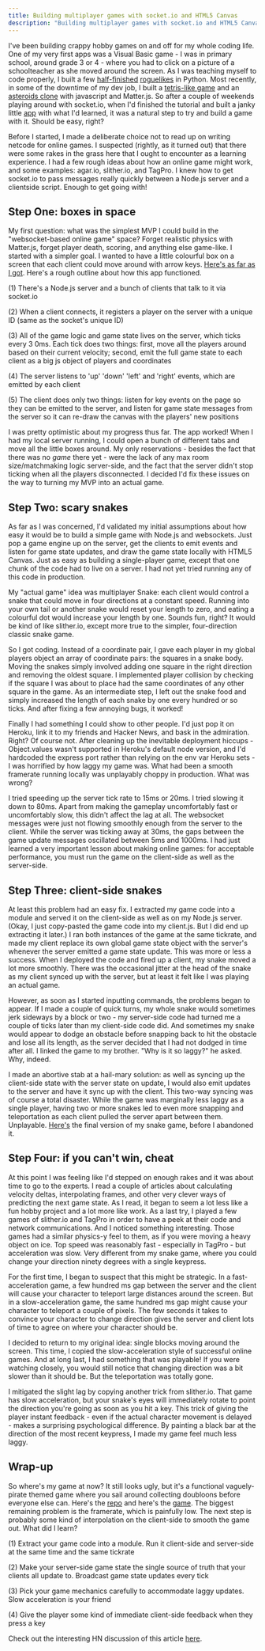 ```yaml
---
title: Building multiplayer games with socket.io and HTML5 Canvas
description: "Building multiplayer games with socket.io and HTML5 Canvas"
---
```


I've been building crappy hobby games on and off for my whole coding life. One of my very first apps was a Visual Basic game - I was in primary school, around grade 3 or 4 - where you had to click on a picture of a schoolteacher as she moved around the screen. As I was teaching myself to code properly, I built a few [half-finished](https://github.com/sgoedecke/hulk) [roguelikes](https://github.com/sgoedecke/questcod) in Python. Most recently, in some of the downtime of my dev job, I built a [tetris-like game](https://github.com/seangoedecke/zd-tetris) and an [asteroids clone](https://github.com/seangoedecke/zd-asteroids) with javascript and Matter.js. So after a couple of weekends playing around with socket.io, when I'd finished the tutorial and built a janky little [app](https://github.com/sgoedecke/ai-box) with what I'd learned, it was a natural step to try and build a game with it. Should be easy, right?

Before I started, I made a deliberate choice not to read up on writing netcode for online games. I suspected (rightly, as it turned out) that there were some rakes in the grass here that I ought to encounter as a learning experience. I had a few rough ideas about how an online game might work, and some examples: agar.io, slither.io, and TagPro. I knew how to get socket.io to pass messages really quickly between a Node.js server and a clientside script. Enough to get going with!

## Step One: boxes in space

My first question: what was the simplest MVP I could build in the "websocket-based online game" space? Forget realistic physics with Matter.js, forget player death, scoring, and anything else game-like. I started with a simpler goal. I wanted to have a little colourful box on a screen that each client could move around with arrow keys. [Here's as far as I got](https://github.com/sgoedecke/socket-io-game/commit/13bba58167df25d547fd057b1a1c39cdbbb903f0). Here's a rough outline about how this app functioned.

(1) There's a Node.js server and a bunch of clients that talk to it via socket.io

(2) When a client connects, it registers a player on the server with a unique ID (same as the socket's unique ID)

(3) All of the game logic and game state lives on the server, which ticks every 3
0ms. Each tick does two things: first, move all the players around based on their current velocity; second, emit the full game state to each client as a big js object of players and coordinates

(4) The server listens to 'up' 'down' 'left' and 'right' events, which are emitted by each client

(5) The client does only two things: listen for key events on the page so they can be emitted to the server, and
listen for game state messages from the server so it can re-draw the canvas with the players' new positions

I was pretty optimistic about my progress thus far. The app worked! When I had my local server running, I could open a bunch of different tabs and move all the little boxes around. My only reservations - besides the fact that there was no _game_ there yet - were the lack of any max room size/matchmaking logic server-side, and the fact that the server didn't stop ticking when all the players disconnected. I decided I'd fix these issues on the way to turning my MVP into an actual game.

## Step Two: scary snakes

As far as I was concerned, I'd validated my initial assumptions about how easy it would be to build a simple game with Node.js and websockets. Just pop a game engine up on the server, get the clients to emit events and listen for game state updates, and draw the game state locally with HTML5 Canvas. Just as easy as building a single-player game, except that one chunk of the code had to live on a server. I had not yet tried running any of this code in production.

My "actual game" idea was multiplayer Snake: each client would control a snake that could move in four directions at a constant speed. Running into your own tail or another snake would reset your length to zero, and eating a colourful dot would increase your length by one. Sounds fun, right? It would be kind of like slither.io, except more true to the simpler, four-direction classic snake game.

So I got coding. Instead of a coordinate pair, I gave each player in my global players object an array of coordinate pairs: the squares in a snake body. Moving the snakes simply involved adding one square in the right direction and removing the oldest square. I implemented player collision by checking if the square I was about to place had the same coordinates of any other square in the game. As an intermediate step, I left out the snake food and simply increased the length of each snake by one every hundred or so ticks. And after fixing a few annoying bugs, it worked!

Finally I had something I could show to other people. I'd just pop it on Heroku, link it to my friends and Hacker News, and bask in the admiration. Right? Of course not. After cleaning up the inevitable deployment hiccups - Object.values wasn't supported in Heroku's default node version, and I'd hardcoded the express port rather than relying on the env var Heroku sets - I was horrified by how laggy my game was. What had been a smooth framerate running locally was unplayably choppy in production. What was wrong?

I tried speeding up the server tick rate to 15ms or 20ms. I tried slowing it down to 80ms. Apart from making the gameplay uncomfortably fast or uncomfortably slow, this didn't affect the lag at all. The websocket messages were just not flowing smoothly enough from the server to the client. While the server was ticking away at 30ms, the gaps between the game update messages oscillated between 5ms and 1000ms. I had just learned a very important lesson about making online games: for acceptable performance, you must run the game on the client-side as well as the server-side.

## Step Three: client-side snakes

At least this problem had an easy fix. I extracted my game code into a module and served it on the client-side as well as on my Node.js server. (Okay, I just copy-pasted the game code into my client.js. But I did end up extracting it later.) I ran both instances of the game at the same tickrate, and made my client replace its own global game state object with the server's whenever the server emitted a game state update. This was more or less a success. When I deployed the code and fired up a client, my snake moved a lot more smoothly. There was the occasional jitter at the head of the snake as my client synced up with the server, but at least it felt like I was playing an actual game.

However, as soon as I started inputting commands, the problems began to appear. If I made a couple of quick turns, my whole snake would sometimes jerk sideways by a block or two - my server-side code had turned me a couple of ticks later than my client-side code did. And sometimes my snake would appear to dodge an obstacle before snapping back to hit the obstacle and lose all its length, as the server decided that I had not dodged in time after all. I linked the game to my brother. "Why is it so laggy?" he asked. Why, indeed.

I made an abortive stab at a hail-mary solution: as well as syncing up the client-side state with the server state on update, I would also emit updates to the server and have it sync up with the client. This two-way syncing was of course a total disaster. While the game was marginally less laggy as a single player, having two or more snakes led to even more snapping and teleportation as each client pulled the server apart between them. Unplayable. [Here's](https://github.com/sgoedecke/socket-io-game/tree/laggy-snake-game) the final version of my snake game, before I abandoned it.

## Step Four: if you can't win, cheat

At this point I was feeling like I'd stepped on enough rakes and it was about time to go to the experts. I read a couple of articles about calculating velocity deltas, interpolating frames, and other very clever ways of predicting the next game state. As I read, it began to seem a lot less like a fun hobby project and a lot more like work. As a last try, I played a few games of slither.io and TagPro in order to have a peek at their code and network communications. And I noticed something interesting. Those games had a similar physics-y feel to them, as if you were moving a heavy object on ice. Top speed was reasonably fast - especially in TagPro - but acceleration was slow. Very different from my snake game, where you could change your direction ninety degrees with a single keypress.

For the first time, I began to suspect that this might be strategic. In a fast-acceleration game, a few hundred ms gap between the server and the client will cause your character to teleport large distances around the screen. But in a slow-acceleration game, the same hundred ms gap might cause your character to teleport a couple of pixels. The few seconds it takes to convince your character to change direction gives the server and client lots of time to agree on where your character should be.

I decided to return to my original idea: single blocks moving around the screen. This time, I copied the slow-acceleration style of successful online games. And at long last, I had something that was playable! If you were watching closely, you would still notice that changing direction was a bit slower than it should be. But the teleportation was totally gone.

I mitigated the slight lag by copying another trick from slither.io. That game has slow acceleration, but your snake's eyes will immediately rotate to point the direction you're going as soon as you hit a key. This trick of giving the player instant feedback - even if the actual character movement is delayed - makes a surprising psychological difference. By painting a black bar at the direction of the most recent keypress, I made my game feel much less laggy.

## Wrap-up

So where's my game at now? It still looks ugly, but it's a functional vaguely-pirate themed game where you sail around collecting doubloons before everyone else can. Here's the [repo](https://github.com/sgoedecke/socket-io-game) and here's the [game](https://socket-blocker.herokuapp.com/). The biggest remaining problem is the framerate, which is painfully low. The next step is probably some kind of interpolation on the client-side to smooth the game out. What did I learn?

(1) Extract your game code into a module. Run it client-side and server-side at the same time and the same tickrate

(2) Make your server-side game state the single source of truth that your clients all update to. Broadcast game state updates every tick

(3) Pick your game mechanics carefully to accommodate laggy updates. Slow acceleration is your friend

(4) Give the player some kind of immediate client-side feedback when they press a key

Check out the interesting HN discussion of this article [here](https://news.ycombinator.com/item?id=15318530).
